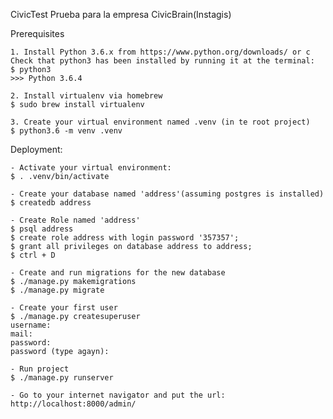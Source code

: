 CivicTest
Prueba para la empresa CivicBrain(Instagis)

Prerequisites

    1. Install Python 3.6.x from https://www.python.org/downloads/ or c
    Check that python3 has been installed by running it at the terminal:
    $ python3
    >>> Python 3.6.4

    2. Install virtualenv via homebrew 
    $ sudo brew install virtualenv

    3. Create your virtual environment named .venv (in te root project)
    $ python3.6 -m venv .venv


Deployment:

    - Activate your virtual environment:
    $ . .venv/bin/activate

    - Create your database named 'address'(assuming postgres is installed)
    $ createdb address

    - Create Role named 'address'
    $ psql address
    $ create role address with login password '357357';
    $ grant all privileges on database address to address;
    $ ctrl + D

    - Create and run migrations for the new database
    $ ./manage.py makemigrations
    $ ./manage.py migrate

    - Create your first user
    $ ./manage.py createsuperuser
    username:
    mail:
    password:
    password (type agayn):

    - Run project
    $ ./manage.py runserver

    - Go to your internet navigator and put the url:
    http://localhost:8000/admin/

